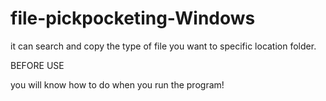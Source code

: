 # file-pickpocketing-Windows
it can search and copy the type of file you want to specific location folder.

BEFORE USE

you will know how to do when you run the program!
